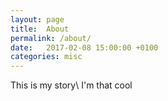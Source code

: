 ```yaml
---
layout: page
title:  About
permalink: /about/
date:   2017-02-08 15:00:00 +0100
categories: misc
---
```


This is my story\\
I'm that cool
